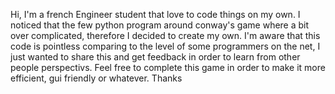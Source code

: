 Hi, I'm a french Engineer student that love to code things on my own.
I noticed that the few python program around conway's game where a bit over complicated, therefore I decided to create my own.
I'm aware that this code is pointless comparing to the level of some programmers on the net, I just wanted to share this and get feedback in order to learn from other people perspectivs.
Feel free to complete this game in order to make it more efficient, gui friendly or whatever.
Thanks
